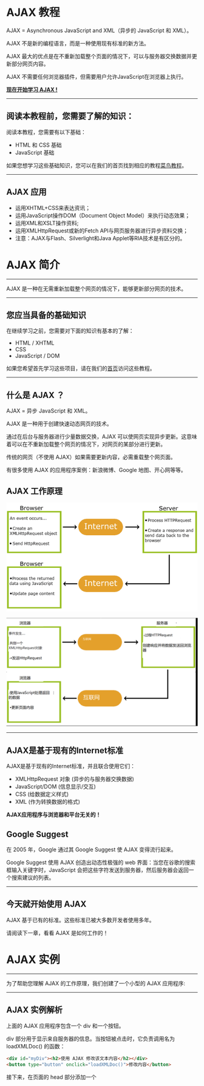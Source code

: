 # AJAX 教程

 

AJAX = Asynchronous JavaScript and XML（异步的 JavaScript 和 XML）。

AJAX 不是新的编程语言，而是一种使用现有标准的新方法。

AJAX 最大的优点是在不重新加载整个页面的情况下，可以与服务器交换数据并更新部分网页内容。

AJAX 不需要任何浏览器插件，但需要用户允许JavaScript在浏览器上执行。

[**现在开始学习 AJAX !**](https://www.runoob.com/ajax/ajax-intro.html)

------

## 阅读本教程前，您需要了解的知识：

阅读本教程，您需要有以下基础：

- HTML 和 CSS 基础
- JavaScript 基础

如果您想学习这些基础知识，您可以在我们的首页找到相应的教程[菜鸟教程](https://www.runoob.com/)。

------

## AJAX 应用

- 运用XHTML+CSS来表达资讯；
- 运用JavaScript操作DOM（Document Object Model）来执行动态效果；
- 运用XML和XSLT操作资料;
- 运用XMLHttpRequest或新的Fetch API与网页服务器进行异步资料交换；
- 注意：AJAX与Flash、Silverlight和Java Applet等RIA技术是有区分的。

# AJAX 简介

------

AJAX 是一种在无需重新加载整个网页的情况下，能够更新部分网页的技术。

------

## 您应当具备的基础知识

在继续学习之前，您需要对下面的知识有基本的了解：

- HTML / XHTML
- CSS
- JavaScript / DOM

如果您希望首先学习这些项目，请在我们的[首页](http://w3cschool.cc/)访问这些教程。

------

## 什么是 AJAX ？

AJAX = 异步 JavaScript 和 XML。

AJAX 是一种用于创建快速动态网页的技术。

通过在后台与服务器进行少量数据交换，AJAX 可以使网页实现异步更新。这意味着可以在不重新加载整个网页的情况下，对网页的某部分进行更新。

传统的网页（不使用 AJAX）如果需要更新内容，必需重载整个网页面。

有很多使用 AJAX 的应用程序案例：新浪微博、Google 地图、开心网等等。

## AJAX 工作原理

![](../img\ajax工作原理.gif)



![](..\img\ajax工作流程中文版.png)



----

## AJAX是基于现有的Internet标准

AJAX是基于现有的Internet标准，并且联合使用它们：

- XMLHttpRequest 对象 (异步的与服务器交换数据)
- JavaScript/DOM (信息显示/交互)
- CSS (给数据定义样式)
- XML (作为转换数据的格式)

 **AJAX应用程序与浏览器和平台无关的！**



## Google Suggest

在 2005 年，Google 通过其 Google Suggest 使 AJAX 变得流行起来。

Google Suggest 使用 AJAX 创造出动态性极强的 web 界面：当您在谷歌的搜索框输入关键字时，JavaScript 会把这些字符发送到服务器，然后服务器会返回一个搜索建议的列表。

------

## 今天就开始使用 AJAX

AJAX 基于已有的标准。这些标准已被大多数开发者使用多年。

请阅读下一章，看看 AJAX 是如何工作的！



# AJAX 实例

------

为了帮助您理解 AJAX 的工作原理，我们创建了一个小型的 AJAX 应用程序:

------

## AJAX 实例解析

上面的 AJAX 应用程序包含一个 div 和一个按钮。

div 部分用于显示来自服务器的信息。当按钮被点击时，它负责调用名为 loadXMLDoc() 的函数：

```html
<div id="myDiv"><h2>使用 AJAX 修改该文本内容</h2></div>
<button type="button" onclick="loadXMLDoc()">修改内容</button>
```

接下来，在页面的 head 部分添加一个 <script> 标签。该标签中包含了这个 loadXMLDoc() 函数： 

```javascript
<head>
<script>
function loadXMLDoc()
{
    .... AJAX 脚本执行 ...
}
</script>
</head>
```



















